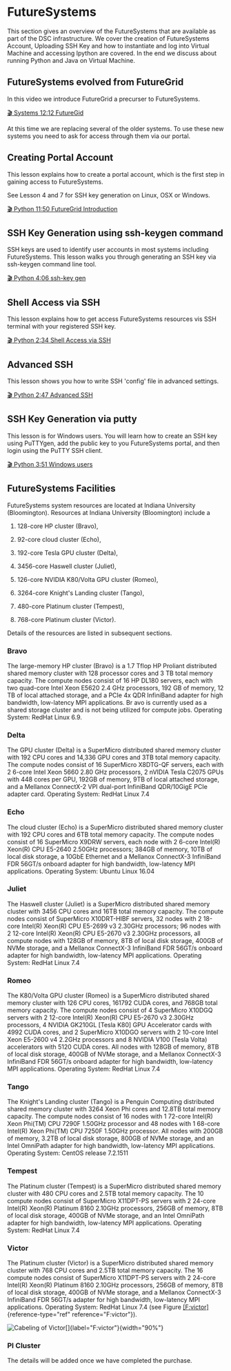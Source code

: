 FutureSystems
=============


This section gives an overview of the FutureSystems that are available
as part of the DSC infrastructure. We cover the creation of
FutureSystems Account, Uploading SSH Key and how to instantiate and log
into Virtual Machine and accessing Ipython are covered. In the end we
discuss about running Python and Java on Virtual Machine.

FutureSystems evolved from FutureGrid
-------------------------------------

In this video we introduce FutureGrid a precurser to FutureSystems.

[:clapper: Systems 12:12 FutureGid](http://youtu.be/RibpNSyd4qg)

At this time we are replacing several of the older systems. To use these
new systems you need to ask for access through them via our portal.

Creating Portal Account
-----------------------

This lesson explains how to create a portal account, which is the first
step in gaining access to FutureSystems.

See Lesson 4 and 7 for SSH key generation on Linux, OSX or Windows.

[:clapper: Python 11:50 FutureGrid Introduction](http://youtu.be/X6zeVEALzTk)

SSH Key Generation using ssh-keygen command
-------------------------------------------

SSH keys are used to identify user accounts in most systems including
FutureSystems. This lesson walks you through generating an SSH key via
ssh-keygen command line tool.

[:clapper: Python 4:06 ssh-key gen](http://youtu.be/pQb2VV1zNIc)

Shell Access via SSH
--------------------

This lesson explains how to get access FutureSystems resources vis SSH
terminal with your registered SSH key.

[:clapper: Python 2:34 Shell Access via SSH](http://youtu.be/aJDXfvOrzRE)

Advanced SSH
------------

This lesson shows you how to write SSH 'config' file in advanced
settings.

[:clapper: Python 2:47 Advanced SSH](http://youtu.be/eYanElmtqMo)

SSH Key Generation via putty
----------------------------

This lesson is for Windows users. You will learn how to create an SSH
key using PuTTYgen, add the public key to you FutureSystems portal, and
then login using the PuTTY SSH client.

[:clapper: Python 3:51 Windows users](http://youtu.be/irmVJKwWQCU)

FutureSystems Facilities
------------------------

FutureSystems system resources are located at Indiana University
(Bloomington). Resources at Indiana University (Bloomington) include a

1.  128-core HP cluster (Bravo),

2.  92-core cloud cluster (Echo),

3.  192-core Tesla GPU cluster (Delta),

4.  3456-core Haswell cluster (Juliet),

5.  126-core NVIDIA K80/Volta GPU cluster (Romeo),

6.  3264-core Knight's Landing cluster (Tango),

7.  480-core Platinum cluster (Tempest),

8.  768-core Platinum cluster (Victor).

Details of the resources are listed in subsequent sections.

### Bravo

The large-memory HP cluster (Bravo) is a 1.7 Tflop HP Proliant
distributed shared memory cluster with 128 processor cores and 3 TB
total memory capacity. The compute nodes consist of 16 HP DL180 servers,
each with two quad-core Intel Xeon E5620 2.4 GHz processors, 192 GB of
memory, 12 TB of local attached storage, and a PCIe 4x QDR InfiniBand
adapter for high bandwidth, low-latency MPI applications. Br avo is
currently used as a shared storage cluster and is not being utilized for
compute jobs. Operating System: RedHat Linux 6.9.

### Delta

The GPU cluster (Delta) is a SuperMicro distributed shared memory
cluster with 192 CPU cores and 14,336 GPU cores and 3TB total memory
capacity. The compute nodes consist of 16 SuperMicro X8DTG-QF servers,
each with 2 6-core Intel Xeon 5660 2.80 GHz processors, 2 nVIDIA Tesla
C2075 GPUs with 448 cores per GPU, 192GB of memory, 9TB of local
attached storage, and a Mellanox ConnectX-2 VPI dual-port InfiniBand
QDR/10GigE PCIe adapter card. Operating System: RedHat Linux 7.4

### Echo

The cloud cluster (Echo) is a SuperMicro distributed shared memory
cluster with 192 CPU cores and 6TB total memory capacity. The compute
nodes consist of 16 SuperMicro X9DRW servers, each node with 2 6-core
Intel(R) Xeon(R) CPU E5-2640 2.50GHz processors; 384GB of memory, 10TB
of local disk storage, a 10GbE Ethernet and a Mellanox ConnectX-3
InfiniBand FDR 56GT/s onboard adapter for high bandwidth, low-latency
MPI applications. Operating System: Ubuntu Linux 16.04

### Juliet

The Haswell cluster (Juliet) is a SuperMicro distributed shared memory
cluster with 3456 CPU cores and 16TB total memory capacity. The compute
nodes consist of SuperMicro X10DRT-HIBF servers, 32 nodes with 2 18-core
Intel(R) Xeon(R) CPU E5-2699 v3 2.30GHz processors; 96 nodes with 2
12-core Intel(R) Xeon(R) CPU E5-2670 v3 2.30GHz processors, all compute
nodes with 128GB of memory, 8TB of local disk storage, 400GB of NVMe
storage, and a Mellanox ConnectX-3 InfiniBand FDR 56GT/s onboard adapter
for high bandwidth, low-latency MPI applications. Operating System:
RedHat Linux 7.4

### Romeo

The K80/Volta GPU cluster (Romeo) is a SuperMicro distributed shared
memory cluster with 126 CPU cores, 161792 CUDA cores, and 768GB total
memory capacity. The compute nodes consist of 4 SuperMicro X10DGQ
servers with 2 12-core Intel(R) Xeon(R) CPU E5-2670 v3 2.30GHz
processors, 4 NVIDIA GK210GL [Tesla K80] GPU Accelerator cards with
4992 CUDA cores, and 2 SuperMicro X10DGO servers with 2 10-core Intel
Xeon E5-2600 v4 2.2GHz processors and 8 NVIDIA V100 (Tesla Volta)
accelerators with 5120 CUDA cores. All nodes with 128GB of memory, 8TB
of local disk storage, 400GB of NVMe storage, and a Mellanox ConnectX-3
InfiniBand FDR 56GT/s onboard adapter for high bandwidth, low-latency
MPI applications. Operating System: RedHat Linux 7.4

### Tango

The Knight's Landing cluster (Tango) is a Penguin Computing distributed
shared memory cluster with 3264 Xeon Phi cores and 12.8TB total memory
capacity. The compute nodes consist of 16 nodes with 1 72-core Intel(R)
Xeon Phi(TM) CPU 7290F 1.50GHz processor and 48 nodes with 1 68-core
Intel(R) Xeon Phi(TM) CPU 7250F 1.50GHz processor. All nodes with 200GB
of memory, 3.2TB of local disk storage, 800GB of NVMe storage, and an
Intel OmniPath adapter for high bandwidth, low-latency MPI applications.
Operating System: CentOS release 7.2.1511

### Tempest

The Platinum cluster (Tempest) is a SuperMicro distributed shared memory
cluster with 480 CPU cores and 2.5TB total memory capacity. The 10
compute nodes consist of SuperMicro X11DPT-PS servers with 2 24-core
Intel(R) Xeon(R) Platinum 8160 2.10GHz processors, 256GB of memory, 8TB
of local disk storage, 400GB of NVMe storage, and an Intel OmniPath
adapter for high bandwidth, low-latency MPI applications. Operating
System: RedHat Linux 7.4

### Victor

The Platinum cluster (Victor) is a SuperMicro distributed shared memory
cluster with 768 CPU cores and 2.5TB total memory capacity. The 16
compute nodes consist of SuperMicro X11DPT-PS servers with 2 24-core
Intel(R) Xeon(R) Platinum 8160 2.10GHz processors, 256GB of memory, 8TB
of local disk storage, 400GB of NVMe storage, and a Mellanox ConnectX-3
InfiniBand FDR 56GT/s adapter for high bandwidth, low-latency MPI
applications. Operating System: RedHat Linux 7.4 (see
Figure [\[F:victor\]](#F:victor){reference-type="ref"
reference="F:victor"}).


![Cabeling of Victor[]{label="F:victor"}](images/victor.jpg){width="90%"}

### PI Cluster

The details will be added once we have completed the purchase.
